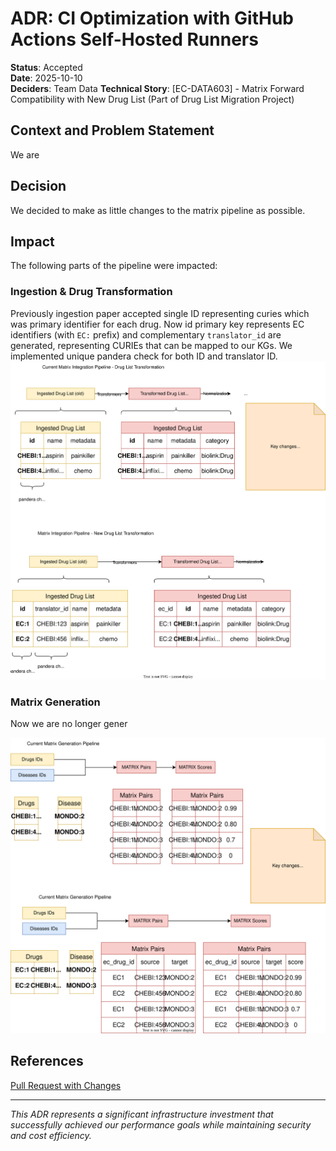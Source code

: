 # ADR: CI Optimization with GitHub Actions Self-Hosted Runners

**Status**: Accepted  
**Date**: 2025-10-10  
**Deciders**: Team Data
**Technical Story**: [EC-DATA603] - Matrix Forward Compatibility with New Drug List (Part of Drug List Migration Project)

## Context and Problem Statement

We are 


## Decision

We decided to make as little changes to the matrix pipeline as possible. 

## Impact

The following parts of the pipeline were impacted:

### Ingestion & Drug Transformation

Previously ingestion paper accepted single ID representing curies which was primary identifier for each drug. Now id primary key represents EC identifiers (with `EC:` prefix) and complementary `translator_id` are generated, representing CURIEs that can be mapped to our KGs. We implemented unique pandera check for both ID and translator ID.
![ingestion_changes](../../assets/pipeline/ingestion_changes.svg)

### Matrix Generation

Now we are no longer gener

![matrix_generation](../../assets/pipeline/matrix_generation_changes.svg)

## References
[Pull Request with Changes](https://github.com/everycure-org/matrix/pull/1885)



---

_This ADR represents a significant infrastructure investment that successfully achieved our performance goals while maintaining security and cost efficiency._

